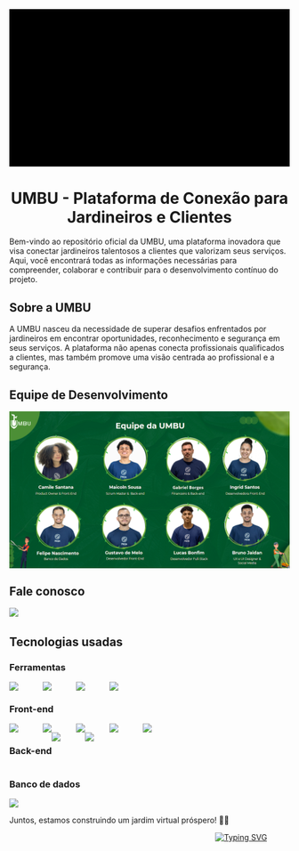 <div class="logoComLetra" style="display: flex; justify-content: center; align-items: center; ">
<img src="./assets/FINAL (1).gif" alt="Logo da UMBU" width="1200px" align="center">
</div>

<h1 align="center">UMBU - Plataforma de Conexão para Jardineiros e Clientes</h1>
<p>Bem-vindo ao repositório oficial da UMBU, uma plataforma inovadora que visa conectar jardineiros talentosos a
    clientes que valorizam seus serviços. Aqui, você encontrará todas as informações necessárias para compreender,
    colaborar e contribuir para o desenvolvimento contínuo do projeto. </p>

<h2>Sobre a UMBU</h2>
<p>A UMBU nasceu da necessidade de superar desafios enfrentados por jardineiros em encontrar oportunidades,
    reconhecimento e segurança em seus serviços. A plataforma não apenas conecta profissionais qualificados a clientes,
    mas também promove uma visão centrada ao profissional e a segurança. </p>

<h2>Equipe de Desenvolvimento </h2>
<img src="./assets/equipeIMG.PNG" alt="Equipe de Desenvolvimento" width="1200px" align="center">

<h2>Fale conosco</h2>
<div>
<a href="https://linktr.ee/sejaumbu"><img src="https://github.com/sejaumbu/sejaumbu/assets/84331711/8c971524-c62a-4e4e-a47b-558e662bfd84" width="80px"></a>
</div>

<h2>Tecnologias usadas</h2>

<h3>Ferramentas</h3>
<div class="centralizar" style="display: flex;">
    <img src="https://cdn.jsdelivr.net/gh/devicons/devicon/icons/trello/trello-plain.svg" width="60px" />
    <img src="https://cdn.jsdelivr.net/gh/devicons/devicon/icons/git/git-original.svg" width="60px" />
    <img src="https://cdn.jsdelivr.net/gh/devicons/devicon/icons/figma/figma-original.svg" width="60px" />
     <img src="https://cdn.jsdelivr.net/gh/devicons/devicon/icons/photoshop/photoshop-plain.svg"  width="60px"/>
          

</div>

<h3> Front-end </h3>
<div class="centralizar" style="display: flex;">
    <img src="https://cdn.jsdelivr.net/gh/devicons/devicon/icons/html5/html5-original.svg" width="60px" />
    <img src="https://cdn.jsdelivr.net/gh/devicons/devicon/icons/css3/css3-original.svg" width="60px" />
    <img src="https://cdn.jsdelivr.net/gh/devicons/devicon/icons/javascript/javascript-original.svg" width="60px" />
    <img src="https://cdn.jsdelivr.net/gh/devicons/devicon/icons/react/react-original.svg" width="60px" />
    <img src="https://cdn.jsdelivr.net/gh/devicons/devicon/icons/bootstrap/bootstrap-original.svg" width="60px" />

</div>

<div class="centralizar" style="display: flex;">
<h3> Back-end </h3>
<img src="https://cdn.jsdelivr.net/gh/devicons/devicon/icons/java/java-original.svg" width="60px" /> <img src="https://cdn.jsdelivr.net/gh/devicons/devicon/icons/spring/spring-original.svg" width="60px" />
</div>


<h3> Banco de dados </h3>

<div class="centralizar" style="display: flex;">
    <img src="https://cdn.jsdelivr.net/gh/devicons/devicon/icons/mysql/mysql-original-wordmark.svg" width="60px" />
</div>


<p>Juntos, estamos construindo um jardim virtual próspero! 🌿✨</p>

<a href="https://git.io/typing-svg" style="margin-top: -150px; margin-left: 370px;"><img
            src="https://readme-typing-svg.herokuapp.com?font=Cantora+One&size=25&pause=1000&color=51C601&random=false&width=435&lines=Seu+jardim%2C+nossa+miss%C3%A3o!"
            alt="Typing SVG" /></a>
